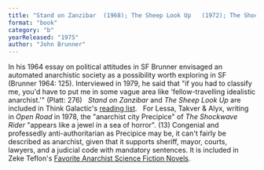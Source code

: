 ```yaml
---
title: "Stand on Zanzibar  (1968); The Sheep Look Up   (1972); The Shockwave Rider (1975)"
format: "book"
category: "b"
yearReleased: "1975"
author: "John Brunner"
---
```

In his 1964 essay on political attitudes in SF Brunner  envisaged an automated anarchistic society as a possibility worth exploring in SF  (Brunner 1964: 125). Interviewed in 1979, he said that  "if you had to classify me, you'd have to put me in some vague area like 'fellow-travelling idealistic anarchist.'"  (Platt: 276)
 
<em>Stand on Zanzibar</em> and <em>The Sheep Look Up</em> are  included in Think Galactic's <a href="http://thinkgalactic.org/reading-lists/by-author/">reading list</a>.
 
For Lessa, Takver & Alyx, writing in <em>Open Road</em> in 1978, the  "anarchist city Precipice" of <em>The Shockwave Rider</em> "appears like a jewel in a sea of horror". (13) Congenial and professedly anti-authoritarian as Precipice may be, it can't fairly be described as anarchist, given that it supports sheriff, mayor, courts, lawyers, and a judicial code with mandatory sentences.  It is included in Zeke Teflon's <a href="http://seesharppress.wordpress.com/2013/10/24/anarchist-science-fiction-favorite-novels/"> Favorite Anarchist Science Fiction Novels</a>.
